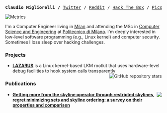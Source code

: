 <p><pre align="center">
<strong>Claudio Migliorelli /</strong> <a href="https://twitter.com/migliio">Twitter</a> / <a href="https://www.reddit.com/user/migliio">Reddit</a> / <a href="https://app.hackthebox.com/profile/424092">Hack The Box</a> / <a href="https://play.picoctf.org/users/migliio">PicoCTF</a> / <a href="https://cryptohack.org/user/migliio/">CryptoHack</a> / <a href="mailto:migliorelliclaudio@gmail.com">E-mail</a> </pre></p>

![Metrics](https://metrics.lecoq.io/migliio?template=classic&base.indepth=false&config.timezone=Europe%2FRome)

I'm a Computer Engineer living in [Milan](https://goo.gl/maps/xKjoMDEyRpdjAkbe8) and attending the MSc in [Computer Science and Engineering](https://www4.ceda.polimi.it/manifesti/manifesti/controller/ManifestoPublic.do?check_params=1&aa=2021&k_corso_la=481&lang=EN&k_indir=T2A&__pj0=0&__pj1=24fcaca386b342c57fa9fac710f8934e) at [Politecnico di Milano](https://en.wikipedia.org/wiki/Polytechnic_University_of_Milan). I'm deeply interested in low-level software programming (e.g., Linux kernel) and computer security. Sometimes I lose sleep over hacking challenges.

### Projects
- **[LAZARUS](https://github.com/migliio/LAZARUS)** is a Linux kernel-based LKM rootkit that uses hardware-level debug facilities to hook system calls transparently <img align="right" alt="GitHub repository stars" src="https://img.shields.io/github/stars/migliio/LAZARUS?style=social">

### Publications
- <a href="https://arxiv.org/abs/2203.14086"><img src="https://img.shields.io/badge/arXiv-2203.14086-cfd8dc?labelColor=black&style=flat-square" align="right"/></a> **[Getting more from the skyline operator through restricted skylines,
regret minimizing sets and skyline ordering: a survey on their
properties and comparison](https://arxiv.org/pdf/2203.14086.pdf)**
